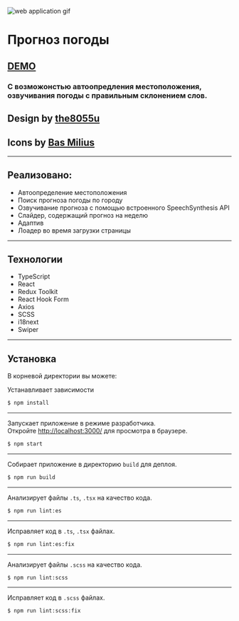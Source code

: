 ![web application gif](https://github.com/sMayWhatIsYourName2020/weather/blob/main/weather.gif)
# Прогноз погоды
## [DEMO](https://weather-smaywhatisyourname.vercel.app/)
### С возможонстью автоопредления местоположения, озвучивания погоды с правильным склонением слов.
## Design by [the8055u](https://github.com/the8055u)
## Icons by [Bas Milius](https://bas.dev/about)
---
## Реализовано:
- Автоопределение местоположения
- Поиск прогноза погоды по городу
- Озвучивание прогноза с помощью встроенного SpeechSynthesis API
- Слайдер, содержащий прогноз на неделю
- Адаптив
- Лоадер во время загрузки страницы
---
## Технологии
- TypeScript
- React
- Redux Toolkit
- React Hook Form
- Axios
- SCSS
- i18next
- Swiper
---
## Установка

В корневой директории вы можете:

Устанавливает зависимости
```sh
$ npm install
```
---
Запускает приложение в режиме разработчика.\
Откройте [http://localhost:3000/](http://localhost:3000/) для просмотра в браузере.

```sh
$ npm start
```
---
Собирает приложение в директорию `build` для деплоя.
```sh
$ npm run build
```
---
Анализирует файлы `.ts`, `.tsx` на качество кода.
```sh
$ npm run lint:es
```
---
Исправляет код в `.ts`, `.tsx` файлах.
```sh
$ npm run lint:es:fix
```
---
Анализирует файлы `.scss` на качество кода.
```sh
$ npm run lint:scss
```
---
Исправляет код в `.scss` файлах.
```sh
$ npm run lint:scss:fix
```
